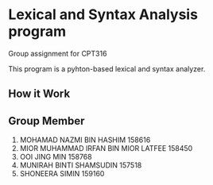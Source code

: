 # Lexical and Syntax Analysis program
Group assignment for CPT316

This program is a pyhton-based lexical and syntax analyzer.

## How it Work

## Group Member

1) MOHAMAD NAZMI BIN HASHIM 158616 
2) MIOR MUHAMMAD IRFAN BIN MIOR LATFEE 158450 
3) OOI JING MIN 158768 
4) MUNIRAH BINTI SHAMSUDIN 157518 
5) SHONEERA SIMIN 159160 


